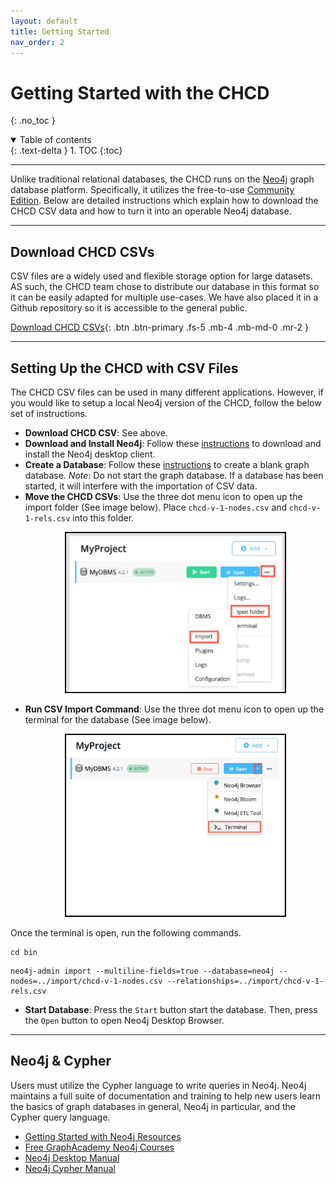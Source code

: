 ```yaml
---
layout: default
title: Getting Started
nav_order: 2
---
```


# Getting Started with the CHCD
{: .no_toc }

<details open markdown="block">
  <summary>
    Table of contents
  </summary>
  {: .text-delta }
1. TOC
{:toc}
</details>

---

Unlike traditional relational databases, the CHCD runs on the [Neo4j](https://neo4j.com/) graph database platform. Specifically, it utilizes the free-to-use [Community Edition](https://neo4j.com/download-center/#community). Below are detailed instructions which explain how to download the CHCD CSV data and how to turn it into an operable Neo4j database.

---

## Download CHCD CSVs

CSV files are a widely used and flexible storage option for large datasets. AS such, the CHCD team chose to distribute our database in this format so it can be easily adapted for multiple use-cases. We have also placed it in a Github repository so it is accessible to the general public.

[Download CHCD CSVs](https://github.com/chcdatabase/data){: .btn .btn-primary .fs-5 .mb-4 .mb-md-0 .mr-2 }

---

## Setting Up the CHCD with CSV Files

The CHCD CSV files can be used in many different applications. However, if you would like to setup a local Neo4j version of the CHCD, follow the below set of instructions.

- **Download CHCD CSV**: See above.
- **Download and Install Neo4j**: Follow these [instructions](https://neo4j.com/docs/desktop-manual/current/installation/download-installation/) to download and install the Neo4j desktop client.
- **Create a Database**: Follow these [instructions](https://neo4j.com/docs/desktop-manual/current/operations/create-dbms/) to create a blank graph database. *Note*: Do not start the graph database. If a database has been started, it will interfere with the importation of CSV data.
- **Move the CHCD CSVs**: Use the three dot menu icon to open up the import folder (See image below). Place `chcd-v-1-nodes.csv` and `chcd-v-1-rels.csv` into this folder.
  <p style="text-align: center;">
  <img src="https://raw.githubusercontent.com/chcdatabase/data-documentation/gh-pages/assets/images/import.png" width="350" style="border: 2px black solid"/>
  </p>
- **Run CSV Import Command**: Use the three dot menu icon to open up the terminal for the database (See image below).
  <p style="text-align: center;">
  <img src="https://raw.githubusercontent.com/chcdatabase/data-documentation/gh-pages/assets/images/terminal.png" width="350" style="border: 2px black solid" />
  </p>
Once the terminal is open, run the following commands.
```
cd bin
```
```
neo4j-admin import --multiline-fields=true --database=neo4j --nodes=../import/chcd-v-1-nodes.csv --relationships=../import/chcd-v-1-rels.csv
```
- **Start Database**: Press the `Start` button start the database. Then, press the `Open` button to open Neo4j Desktop Browser.

---

## Neo4j & Cypher

Users must utilize the Cypher language to write queries in Neo4j. Neo4j maintains a full suite of documentation and training to help new users learn the basics of graph databases in general, Neo4j in particular, and the Cypher query language.

- [Getting Started with Neo4j Resources](https://neo4j.com/developer/getting-started-resources/)
- [Free GraphAcademy Neo4j Courses](https://graphacademy.neo4j.com/)
- [Neo4j Desktop Manual](https://neo4j.com/docs/desktop-manual/current/)
- [Neo4j Cypher Manual](https://neo4j.com/docs/cypher-manual/current/)
